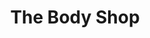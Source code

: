 ---
image: /_public/img/logo/the-body-shop.png
title: The Body Shop
url: https://www.thebodyshop.co.nz/
---